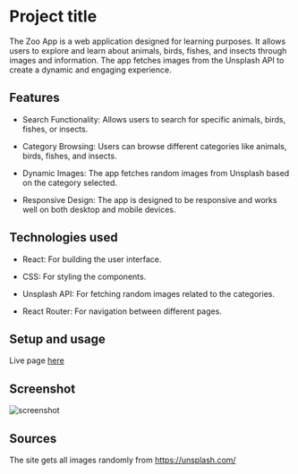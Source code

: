 # Project title

The Zoo App is a web application designed for learning purposes. It allows users to explore and learn about animals, birds, fishes, and insects through images and information. The app fetches images from the Unsplash API to create a dynamic and engaging experience.


## Features

- Search Functionality: Allows users to search for specific animals, birds, fishes, or insects.

- Category Browsing: Users can browse different categories like animals, birds, fishes, and insects.

- Dynamic Images: The app fetches random images from Unsplash based on the category selected.

- Responsive Design: The app is designed to be responsive and works well on both desktop and mobile devices.

## Technologies used

- React: For building the user interface.

- CSS: For styling the components.

- Unsplash API: For fetching random images related to the categories.

- React Router: For navigation between different pages.

## Setup and usage

Live page [here](https://saurov-paul.github.io/Animal-Project/)

## Screenshot

![screenshot](./screenshot.png)

## Sources 

The site gets all images randomly from https://unsplash.com/